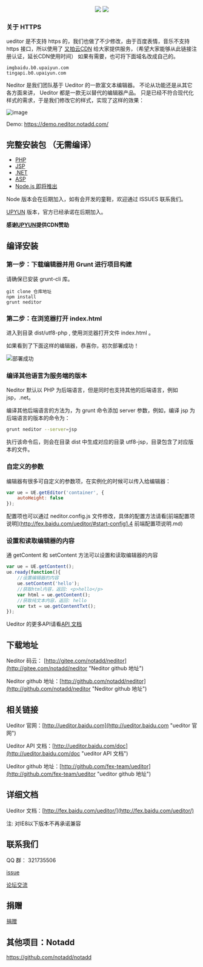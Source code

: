 
<p align="center">
<a href="https://jq.qq.com/?_wv=1027&k=5qVzRh4" title="Notadd 官方技术交流群"><img src="https://img.shields.io/badge/QQ%20Group-321735506-6782d6.svg?style=flat-square"></a>
<a href="https://travis-ci.org/notadd/notadd" title="Build Status"><img src="https://travis-ci.org/notadd/notadd.svg?branch=master"></a>
</p>


### 关于 HTTPS

ueditor 是不支持 https 的，我们也做了不少修改，由于百度表情，音乐不支持https 接口，所以使用了 [又拍云CDN](https://console.upyun.com/register/?invite=r17EYO3BW) 给大家提供服务，（希望大家能够从此链接注册认证，延长CDN使用时间）
如果有需要，也可将下面域名改成自己的。
```
imgbaidu.b0.upaiyun.com
tingapi.b0.upaiyun.com
```
Neditor 是我们团队基于 Ueditor 的一款富文本编辑器。
不论从功能还是从其它各方面来讲， Ueditor 都是一款无以替代的编辑器产品。
只是已经不符合现代化样式的需求，于是我们修改它的样式，实现了这样的效果：

![image](https://www.notadd.com/src/neditor.webp)

Demo:  https://demo.neditor.notadd.com/

## 完整安装包 （无需编译） ##

* [PHP](https://www.notadd.com/download/neditor/Nediotr-php-master.tar.xz)
* [JSP](https://www.notadd.com/download/neditor/Nediotr-jsp-master.tar.xz)
* [.NET](https://www.notadd.com/download/neditor/Nediotr-net-master.tar.xz)
* [ASP](https://www.notadd.com/download/neditor/Nediotr-asp-master.tar.xz)
* [Node.js 即将推出](#)

Node 版本会在后期加入，如有会开发的童鞋，欢迎通过 ISSUES 联系我们。

[UPYUN](https://console.upyun.com/register/?invite=r17EYO3BW) 版本，官方已经承诺在后期加入。

**感谢[UPYUN](https://console.upyun.com/register/?invite=r17EYO3BW)提供CDN赞助**

## 编译安装 ##

### 第一步：下载编辑器并用 Grunt 进行项目构建 ###

请确保已安装 grunt-cli 库。

```shell
git clone 仓库地址
npm install
grunt neditor
```

### 第二步：在浏览器打开 index.html ###

进入到目录 dist/utf8-php , 使用浏览器打开文件 index.html 。

如果看到了下面这样的编辑器，恭喜你，初次部署成功！

![部署成功](https://www.notadd.com/src/neditor-demo.webp)

### 编译其他语言为服务端的版本

Neditor 默认以 PHP 为后端语言，但是同时也支持其他的后端语言，例如 jsp，.net。

编译其他后端语言的方法为，为 grunt 命令添加 server 参数，例如，编译 jsp 为后端语言的版本的命令为：

```bash
grunt neditor --server=jsp
```

执行该命令后，则会在目录 dist 中生成对应的目录 utf8-jsp，目录包含了对应版本的文件。

### 自定义的参数

编辑器有很多可自定义的参数项，在实例化的时候可以传入给编辑器：

```javascript
var ue = UE.getEditor('container', {
    autoHeight: false
});
```

配置项也可以通过 neditor.config.js 文件修改，具体的配置方法请看[前端配置项说明](http://fex.baidu.com/ueditor/#start-config1.4 前端配置项说明.md)

### 设置和读取编辑器的内容

通 getContent 和 setContent 方法可以设置和读取编辑器的内容

```javascript
var ue = UE.getContent();
ue.ready(function(){
    //设置编辑器的内容
    ue.setContent('hello');
    //获取html内容，返回: <p>hello</p>
    var html = ue.getContent();
    //获取纯文本内容，返回: hello
    var txt = ue.getContentTxt();
});
```

Ueditor 的更多API请看[API 文档](http://ueditor.baidu.com/doc "ueditor API 文档")

##  下载地址

Neditor 码云： [http://gitee.com/notadd/neditor](http://gitee.com/notadd/neditor "Neditor github 地址")

Neditor github 地址：[http://github.com/notadd/neditor](http://github.com/notadd/neditor "Neditor github 地址")

## 相关链接 

Ueditor 官网：[http://ueditor.baidu.com](http://ueditor.baidu.com "ueditor 官网")

Ueditor API 文档：[http://ueditor.baidu.com/doc](http://ueditor.baidu.com/doc "ueditor API 文档")

Ueditor github 地址：[http://github.com/fex-team/ueditor](http://github.com/fex-team/ueditor "ueditor github 地址")



## 详细文档

Ueditor 文档：[http://fex.baidu.com/ueditor/](http://fex.baidu.com/ueditor/)

注: 对IE8以下版本不再承诺兼容

## 联系我们 ##

QQ 群： 321735506

[issue](http://github.com/notadd/neditor/issues)

[论坛交流](https://bbs.notadd.com/category/13 "Neditor 论坛")

## 捐赠 


[捐赠](https://git.oschina.net/notadd/notadd?donate=true)
 
## 其他项目：Notadd

https://github.com/notadd/notadd
